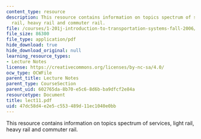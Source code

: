 ```yaml
---
content_type: resource
description: This resource contains information on topics spectrum of services, light
  rail, heavy rail and commuter rail.
file: /courses/1-201j-introduction-to-transportation-systems-fall-2006/47dc58d4e2e5c553489d11ec1040e0bb_lect11.pdf
file_size: 86300
file_type: application/pdf
hide_download: true
hide_download_original: null
learning_resource_types:
- Lecture Notes
license: https://creativecommons.org/licenses/by-nc-sa/4.0/
ocw_type: OCWFile
parent_title: Lecture Notes
parent_type: CourseSection
parent_uid: 602765da-8b70-e5c6-8d6b-ba9dfcf2e84a
resourcetype: Document
title: lect11.pdf
uid: 47dc58d4-e2e5-c553-489d-11ec1040e0bb
---
```

This resource contains information on topics spectrum of services, light rail, heavy rail and commuter rail.